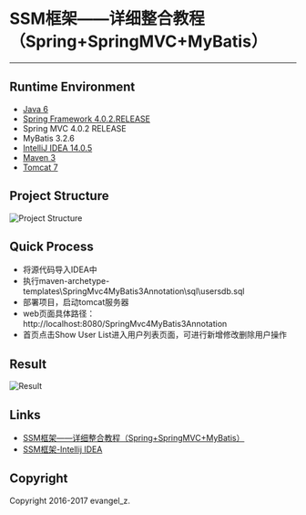 # SSM框架——详细整合教程（Spring+SpringMVC+MyBatis）
---
## Runtime Environment
 - [Java 6](http://www.oracle.com/technetwork/java/javase/downloads/jdk6downloads-1902814.html)
 - [Spring Framework 4.0.2.RELEASE](http://projects.spring.io/spring-framework)
 - Spring MVC 4.0.2 RELEASE
 - MyBatis 3.2.6
 - [IntelliJ IDEA 14.0.5](http://www.jetbrains.com/idea/download/index.html)
 - [Maven 3](http://maven.apache.org/)
 - [Tomcat 7](http://tomcat.apache.org/)

## Project Structure
![Project Structure](http://img.my.csdn.net/uploads/201704/13/1492071599_7615.png)

## Quick Process
* 将源代码导入IDEA中
* 执行maven-archetype-templates\SpringMvc4MyBatis3Annotation\sql\usersdb.sql
* 部署项目，启动tomcat服务器
* web页面具体路径：http://localhost:8080/SpringMvc4MyBatis3Annotation
* 首页点击Show User List进入用户列表页面，可进行新增修改删除用户操作

## Result
![Result](http://img.my.csdn.net/uploads/201704/13/1492071375_2812.png)

## Links
- [SSM框架——详细整合教程（Spring+SpringMVC+MyBatis）](http://blog.csdn.net/zhshulin/article/details/37956105)
- [SSM框架-Intellij IDEA](http://blog.csdn.net/yirentianran/article/details/52706289)

## Copyright
Copyright 2016-2017 evangel_z.
